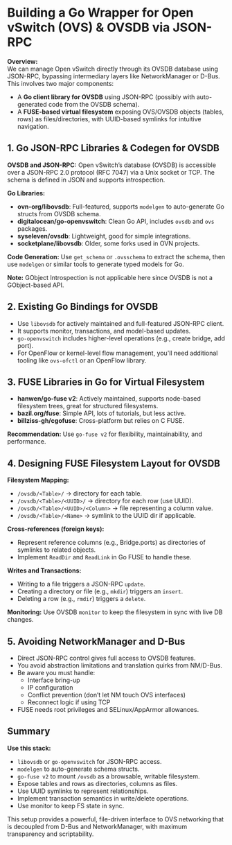 # Building a Go Wrapper for Open vSwitch (OVS) & OVSDB via JSON-RPC

**Overview:**  
We can manage Open vSwitch directly through its OVSDB database using JSON-RPC, bypassing intermediary layers like NetworkManager or D-Bus. This involves two major components:

- A **Go client library for OVSDB** using JSON-RPC (possibly with auto-generated code from the OVSDB schema).  
- A **FUSE-based virtual filesystem** exposing OVS/OVSDB objects (tables, rows) as files/directories, with UUID-based symlinks for intuitive navigation.

## 1. Go JSON-RPC Libraries & Codegen for OVSDB

**OVSDB and JSON-RPC:** Open vSwitch’s database (OVSDB) is accessible over a JSON-RPC 2.0 protocol (RFC 7047) via a Unix socket or TCP. The schema is defined in JSON and supports introspection.

**Go Libraries:**
- **ovn-org/libovsdb**: Full-featured, supports `modelgen` to auto-generate Go structs from OVSDB schema.
- **digitalocean/go-openvswitch**: Clean Go API, includes `ovsdb` and `ovs` packages.
- **syseleven/ovsdb**: Lightweight, good for simple integrations.
- **socketplane/libovsdb**: Older, some forks used in OVN projects.

**Code Generation:** Use `get_schema` or `.ovsschema` to extract the schema, then use `modelgen` or similar tools to generate typed models for Go.

**Note:** GObject Introspection is not applicable here since OVSDB is not a GObject-based API.

## 2. Existing Go Bindings for OVSDB

- Use `libovsdb` for actively maintained and full-featured JSON-RPC client.
- It supports monitor, transactions, and model-based updates.
- `go-openvswitch` includes higher-level operations (e.g., create bridge, add port).
- For OpenFlow or kernel-level flow management, you'll need additional tooling like `ovs-ofctl` or an OpenFlow library.

## 3. FUSE Libraries in Go for Virtual Filesystem

- **hanwen/go-fuse v2**: Actively maintained, supports node-based filesystem trees, great for structured filesystems.
- **bazil.org/fuse**: Simple API, lots of tutorials, but less active.
- **billziss-gh/cgofuse**: Cross-platform but relies on C FUSE.

**Recommendation:** Use `go-fuse v2` for flexibility, maintainability, and performance.

## 4. Designing FUSE Filesystem Layout for OVSDB

**Filesystem Mapping:**
- `/ovsdb/<Table>/` → directory for each table.
- `/ovsdb/<Table>/<UUID>/` → directory for each row (use UUID).
- `/ovsdb/<Table>/<UUID>/<Column>` → file representing a column value.
- `/ovsdb/<Table>/<Name>` → symlink to the UUID dir if applicable.

**Cross-references (foreign keys):**
- Represent reference columns (e.g., Bridge.ports) as directories of symlinks to related objects.
- Implement `ReadDir` and `ReadLink` in Go FUSE to handle these.

**Writes and Transactions:**
- Writing to a file triggers a JSON-RPC `update`.
- Creating a directory or file (e.g., `mkdir`) triggers an `insert`.
- Deleting a row (e.g., `rmdir`) triggers a `delete`.

**Monitoring:** Use OVSDB `monitor` to keep the filesystem in sync with live DB changes.

## 5. Avoiding NetworkManager and D-Bus

- Direct JSON-RPC control gives full access to OVSDB features.
- You avoid abstraction limitations and translation quirks from NM/D-Bus.
- Be aware you must handle:
  - Interface bring-up
  - IP configuration
  - Conflict prevention (don’t let NM touch OVS interfaces)
  - Reconnect logic if using TCP
- FUSE needs root privileges and SELinux/AppArmor allowances.

## Summary

**Use this stack:**
- `libovsdb` or `go-openvswitch` for JSON-RPC access.
- `modelgen` to auto-generate schema structs.
- `go-fuse v2` to mount `/ovsdb` as a browsable, writable filesystem.
- Expose tables and rows as directories, columns as files.
- Use UUID symlinks to represent relationships.
- Implement transaction semantics in write/delete operations.
- Use monitor to keep FS state in sync.

This setup provides a powerful, file-driven interface to OVS networking that is decoupled from D-Bus and NetworkManager, with maximum transparency and scriptability.

